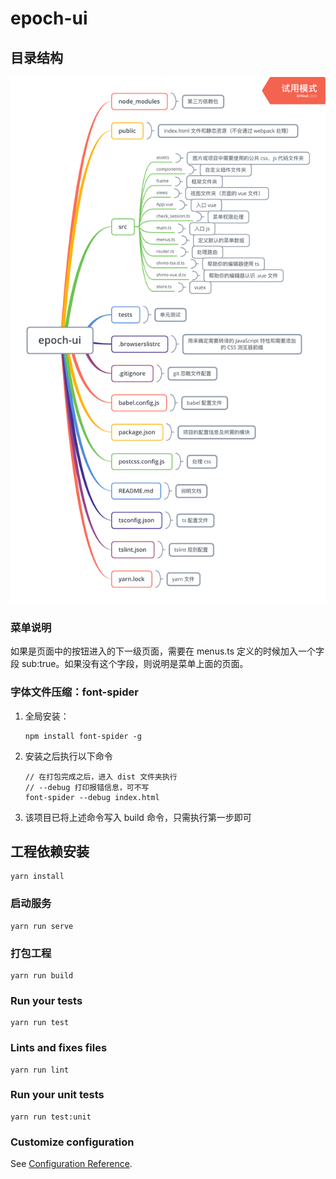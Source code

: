 # epoch-ui

## 目录结构
![目录结构](./public/directory_structure.png)

### 菜单说明
如果是页面中的按钮进入的下一级页面，需要在 menus.ts 定义的时候加入一个字段 sub:true。如果没有这个字段，则说明是菜单上面的页面。

### 字体文件压缩：font-spider
1. 全局安装：
    ```
    npm install font-spider -g
    ```
2. 安装之后执行以下命令
    ```
    // 在打包完成之后，进入 dist 文件夹执行
    // --debug 打印报错信息，可不写
    font-spider --debug index.html
    ```

3. 该项目已将上述命令写入 build 命令，只需执行第一步即可

## 工程依赖安装
```
yarn install
```

### 启动服务
```
yarn run serve
```

### 打包工程
```
yarn run build
```

### Run your tests
```
yarn run test
```

### Lints and fixes files
```
yarn run lint
```

### Run your unit tests
```
yarn run test:unit
```

### Customize configuration
See [Configuration Reference](https://cli.vuejs.org/config/).
